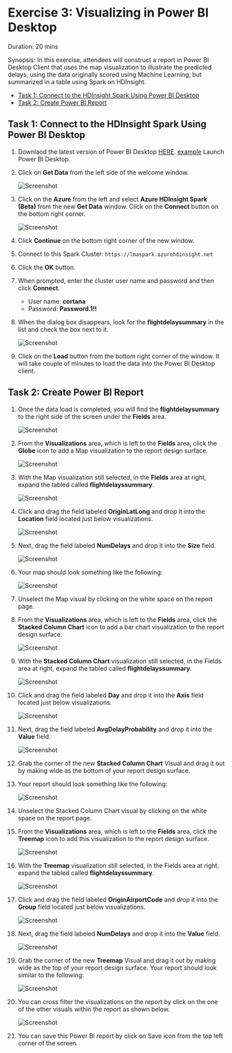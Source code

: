 # Exercise 3: Visualizing in Power BI Desktop

Duration: 20 mins

Synopsis: In this exercise, attendees will construct a report in Power BI Desktop Client that uses the map visualization to illustrate the predicted delays, using the data originally scored using Machine Learning, but summarized in a table using Spark on HDInsight.

* [Task 1: Connect to the HDInsight Spark Using Power BI Desktop](##task-2-connect-to-the-hdinsight-spark-using-power-bi-desktop)
* [Task 2: Create Power BI Report](##task-3-create-power-bi-report)

## Task 1: Connect to the HDInsight Spark Using Power BI Desktop

1. Downlaod the latest version of Power BI Desktop [HERE](https://powerbi.microsoft.com/en-us/desktop/). 
<a href="https://powerbi.microsoft.com/en-us/desktop/" target="_new">example</a>
Launch Power BI Desktop.
2. Click on **Get Data** from the left side of the welcome window.

    ![Screenshot](images/connect_to_the_hdinsight_spark_using_power_bi_desktop_0.png)

1. Click on the **Azure** from the left and select **Azure HDInsight Spark (Beta)** from the new **Get Data** window. Click on the **Connect** button on the bottom right corner.

    ![Screenshot](images/connect_to_the_hdinsight_spark_using_power_bi_desktop_1.png)

1. Click **Continue** on the bottom right corner of the new window.
2. Connect to this Spark Cluster: `https://lmaspark.azurehdinsight.net`
3. Click the **OK** button.
4. When prompted, enter the cluster user name and password and then click **Connect**.
   - User name: **cortana**
   - Password: **Password.1!!**

2. When the dialog box disappears, look for the **flightdelaysummary** in the list and check the box next to it.

    ![Screenshot](images/connect_to_the_hdinsight_spark_using_power_bi_desktop_3.png)

2. Click on the **Load** button from the bottom right corner of the window. It will take couple of minutes to load the data into the Power BI Desktop client.

## Task 2: Create Power BI Report

1. Once the data load is completed, you will find the **flightdelaysummary** to the right side of the screen under the **Fields** area.

    ![Screenshot](images/create_power_bi_report_0.png)

1. From the **Visualizations** area, which is left to the **Fields** area, click the **Globe** icon to add a Map visualization to the report design surface.

    ![Screenshot](images/create_power_bi_report_1.png)

1. With the Map visualization still selected, in the **Fields** area at right, expand the tabled called **flightdelayssummary**.

    ![Screenshot](images/create_power_bi_report_2.png)

1. Click and drag the field labeled **OriginLatLong** and drop it into the **Location** field located just below visualizations.

    ![Screenshot](images/create_power_bi_report_3.png)

1. Next, drag the field labeled **NumDelays** and drop it into the **Size** field.

    ![Screenshot](images/create_power_bi_report_4.png)

1. Your map should look something like the following:

    ![Screenshot](images/create_power_bi_report_5.png)

1. Unselect the Map visual by clicking on the white space on the report page.
2. From the **Visualizations** area, which is left to the **Fields** area, click the **Stacked Column Chart** icon to add a bar chart visualization to the report design surface.

    ![Screenshot](images/create_power_bi_report_6.png)

1. With the **Stacked Column Chart** visualization still selected, in the Fields area at right, expand the tabled called **flightdelayssummary**.

    ![Screenshot](images/create_power_bi_report_7.png)

1. Click and drag the field labeled **Day** and drop it into the **Axis** field located just below visualizations.

    ![Screenshot](images/create_power_bi_report_8.png)

1. Next, drag the field labeled **AvgDelayProbability** and drop it into the **Value** field.

    ![Screenshot](images/create_power_bi_report_9.png)

1. Grab the corner of the new **Stacked Column Chart** Visual and drag it out by making wide as the bottom of your report design surface.
2. Your report should look something like the following:

    ![Screenshot](images/create_power_bi_report_10.png)

1. Unselect the Stacked Column Chart visual by clicking on the white space on the report page.
2. From the **Visualizations** area, which is left to the **Fields** area, click the **Treemap** icon to add this visualization to the report design surface.

    ![Screenshot](images/create_power_bi_report_11.png)

1. With the **Treemap** visualization still selected, in the Fields area at right, expand the tabled called **flightdelayssummary**.

    ![Screenshot](images/create_power_bi_report_12.png)

1. Click and drag the field labeled **OriginAirportCode** and drop it into the **Group** field located just below visualizations.

    ![Screenshot](images/create_power_bi_report_13.png)

1. Next, drag the field labeled **NumDelays** and drop it into the **Value** field.

    ![Screenshot](images/create_power_bi_report_14.png)

1. Grab the corner of the new **Treemap** Visual and drag it out by making wide as the top of your report design surface. Your report should look similar to the following:

    ![Screenshot](images/create_power_bi_report_15.png)

1. You can cross filter the visualizations on the report by click on the one of the other visuals within the report as shown below.

    ![Screenshot](images/create_power_bi_report_16.png)

1. You can save this Power BI report by click on Save icon from the top left corner of the screen.


